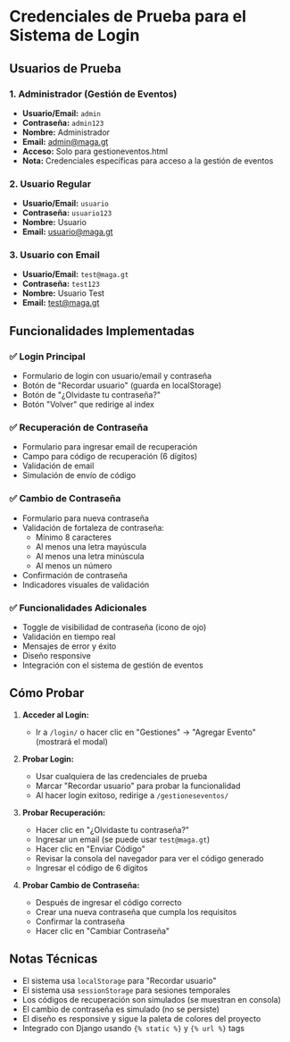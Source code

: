 # Credenciales de Prueba para el Sistema de Login

## Usuarios de Prueba

### 1. Administrador (Gestión de Eventos)
- **Usuario/Email:** `admin`
- **Contraseña:** `admin123`
- **Nombre:** Administrador
- **Email:** admin@maga.gt
- **Acceso:** Solo para gestioneventos.html
- **Nota:** Credenciales específicas para acceso a la gestión de eventos

### 2. Usuario Regular
- **Usuario/Email:** `usuario`
- **Contraseña:** `usuario123`
- **Nombre:** Usuario
- **Email:** usuario@maga.gt

### 3. Usuario con Email
- **Usuario/Email:** `test@maga.gt`
- **Contraseña:** `test123`
- **Nombre:** Usuario Test
- **Email:** test@maga.gt

## Funcionalidades Implementadas

### ✅ Login Principal
- Formulario de login con usuario/email y contraseña
- Botón de "Recordar usuario" (guarda en localStorage)
- Botón de "¿Olvidaste tu contraseña?"
- Botón "Volver" que redirige al index

### ✅ Recuperación de Contraseña
- Formulario para ingresar email de recuperación
- Campo para código de recuperación (6 dígitos)
- Validación de email
- Simulación de envío de código

### ✅ Cambio de Contraseña
- Formulario para nueva contraseña
- Validación de fortaleza de contraseña:
  - Mínimo 8 caracteres
  - Al menos una letra mayúscula
  - Al menos una letra minúscula
  - Al menos un número
- Confirmación de contraseña
- Indicadores visuales de validación

### ✅ Funcionalidades Adicionales
- Toggle de visibilidad de contraseña (icono de ojo)
- Validación en tiempo real
- Mensajes de error y éxito
- Diseño responsive
- Integración con el sistema de gestión de eventos

## Cómo Probar

1. **Acceder al Login:**
   - Ir a `/login/` o hacer clic en "Gestiones" → "Agregar Evento" (mostrará el modal)

2. **Probar Login:**
   - Usar cualquiera de las credenciales de prueba
   - Marcar "Recordar usuario" para probar la funcionalidad
   - Al hacer login exitoso, redirige a `/gestioneseventos/`

3. **Probar Recuperación:**
   - Hacer clic en "¿Olvidaste tu contraseña?"
   - Ingresar un email (se puede usar `test@maga.gt`)
   - Hacer clic en "Enviar Código"
   - Revisar la consola del navegador para ver el código generado
   - Ingresar el código de 6 dígitos

4. **Probar Cambio de Contraseña:**
   - Después de ingresar el código correcto
   - Crear una nueva contraseña que cumpla los requisitos
   - Confirmar la contraseña
   - Hacer clic en "Cambiar Contraseña"

## Notas Técnicas

- El sistema usa `localStorage` para "Recordar usuario"
- El sistema usa `sessionStorage` para sesiones temporales
- Los códigos de recuperación son simulados (se muestran en consola)
- El cambio de contraseña es simulado (no se persiste)
- El diseño es responsive y sigue la paleta de colores del proyecto
- Integrado con Django usando `{% static %}` y `{% url %}` tags
